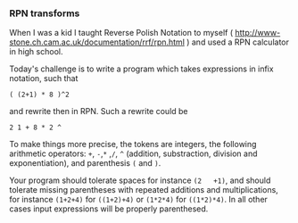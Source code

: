 ### RPN transforms


When I was a kid I taught Reverse Polish Notation to myself ( http://www-stone.ch.cam.ac.uk/documentation/rrf/rpn.html ) and used a RPN calculator in high school. 

Today's challenge is to write a program which takes expressions in infix notation, such that 

```
( (2+1) * 8 )^2
```

and rewrite then in RPN. Such a rewrite could be

```
2 1 + 8 * 2 ^
```

To make things more precise, the tokens are integers, the following arithmetic operators: `+`, `-`,`*` ,` / `, `^` (addition, substraction, division and exponentiation), and parenthesis `(` and `)`.

Your program should tolerate spaces for instance `(2   +1)`, and should tolerate missing parentheses with repeated additions and multiplications, for instance `(1+2+4)` for `((1+2)+4)` or `(1*2*4)` for `((1*2)*4)`. In all other cases input expressions will be properly parenthesed. 

